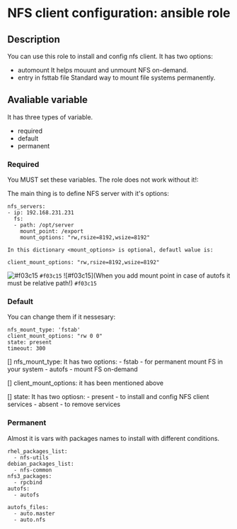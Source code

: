 # NFS client configuration: ansible role

## Description

You can use this role to install and config nfs client.
It has two options:
  - automount
    It helps mouunt and unmount NFS on-demand.
  - entry in fsttab file
    Standard way to mount file systems permanently.

## Avaliable variable

It has three types of variable.
  - required
  - default
  - permanent

### Required
You MUST set these variables. The role does not work without it!:

The main thing is to define NFS server with it's options:
```
nfs_servers: 
- ip: 192.168.231.231
  fs:
  - path: /opt/server
    mount_point: /export
    mount_options: "rw,rsize=8192,wsize=8192"

In this dictionary <mount_options> is optional, defautl walue is:

client_mount_options: "rw,rsize=8192,wsize=8192"
```
![#f03c15](Attention!!!) `#f03c15`
![#f03c15](When you add mount point in case of autofs it must be relative path!) `#f03c15`
### Default

You can change them if it nessesary:
```
nfs_mount_type: 'fstab'
client_mount_options: "rw 0 0"
state: present
timeout: 300
```
[] nfs_mount_type:
    It has two options:
    - fstab - for permanent mount FS in your system
    - autofs - mount FS on-demand

[] client_mount_options:
    it has been mentioned above

[] state:
    It has two optiosn:
    - present - to install and config NFS client services
    - absent - to remove services

### Permanent

Almost it is vars with packages names to install with different conditions.

```
rhel_packages_list:
  - nfs-utils
debian_packages_list:
  - nfs-common
nfs3_packages:
  - rpcbind
autofs:
  - autofs

autofs_files:
  - auto.master
  - auto.nfs
```
